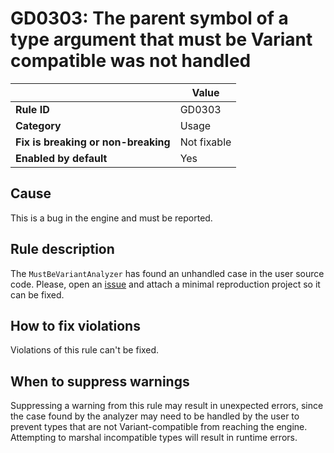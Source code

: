 # GD0303: The parent symbol of a type argument that must be Variant compatible was not handled

|                                     | Value       |
|-------------------------------------|-------------|
| **Rule ID**                         | GD0303      |
| **Category**                        | Usage       |
| **Fix is breaking or non-breaking** | Not fixable |
| **Enabled by default**              | Yes         |

## Cause

This is a bug in the engine and must be reported.

## Rule description

The `MustBeVariantAnalyzer` has found an unhandled case in the user
source code. Please, open an
[issue](https://github.com/godotengine/godot/issues) and attach a
minimal reproduction project so it can be fixed.

## How to fix violations

Violations of this rule can\'t be fixed.

## When to suppress warnings

Suppressing a warning from this rule may result in unexpected errors,
since the case found by the analyzer may need to be handled by the user
to prevent types that are not Variant-compatible from reaching the
engine. Attempting to marshal incompatible types will result in runtime
errors.
